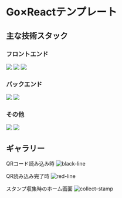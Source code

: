 # Go×Reactテンプレート
## 主な技術スタック
### フロントエンド
[<img src="https://img.shields.io/badge/-React-0050E3.svg?logo=React&style=flat">](https://git-scm.com/downloads)
[<img src="https://img.shields.io/badge/-Vite-001050.svg?logo=vite&style=flat">](https://git-scm.com/downloads)
[<img src="https://img.shields.io/badge/-TypeScript-2050A0.svg?logo=TypeScript&style=flat">](https://git-scm.com/downloads)

### バックエンド
[<img src="https://img.shields.io/badge/-Go-202224.svg?logo=go&style=flat">](https://go.dev/doc/install)
[<img src="https://img.shields.io/badge/-Gin-FFFFFF.svg?logo=gin&style=flat">](https://git-scm.com/downloads)

### その他
[<img src="https://img.shields.io/badge/-PostgreSQL-101010.svg?logo=postgresql&style=flat">](https://git-scm.com/downloads)
[<img src="https://img.shields.io/badge/-OpenAPI-FFFFFF.svg?logo=openapiinitiative&style=flat">](https://git-scm.com/downloads)


## ギャラリー
QRコード読み込み時
![black-line](https://github.com/user-attachments/assets/cb56d995-6169-4d45-ab8d-17c8d9410f43)

QR読み込み完了時
![red-line](https://github.com/user-attachments/assets/58870e25-4613-45f1-b2f5-f93c08a9b67f)

スタンプ収集時のホーム画面
![collect-stamp](https://github.com/user-attachments/assets/2d6a1759-2ca2-4c52-91be-a1dce24fb0f8)